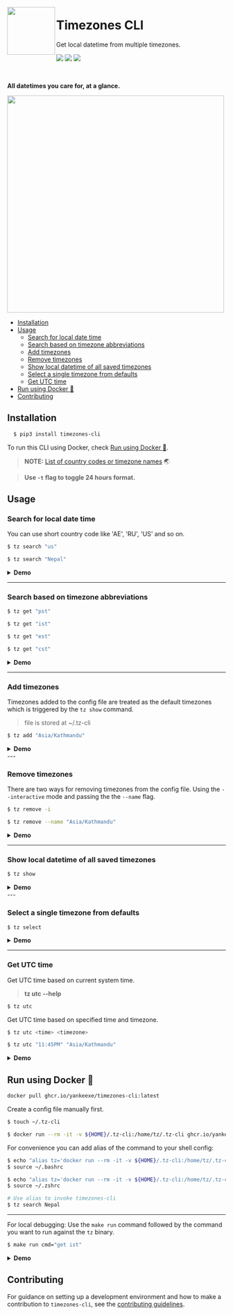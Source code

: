 <img src="https://i.imgur.com/ZebplfT.png" width="110" align="left"/><h1>Timezones CLI</h1>

<p>Get local datetime from multiple timezones.</p>
<p>
<img src="https://img.shields.io/pypi/v/timezones-cli" />
<img src="https://img.shields.io/pypi/pyversions/timezones-cli" />
<img src="https://img.shields.io/pypi/l/timezones-cli" />
</p>
<br>

**All datetimes you care for, at a glance.**

<img src="https://i.imgur.com/JIt8tQN.png"  width="500" />

- [Installation](#installation)
- [Usage](#usage)
  - [Search for local date time](#search-for-local-date-time)
  - [Search based on timezone abbreviations](#search-based-on-timezone-abbreviations)
  - [Add timezones](#add-timezones)
  - [Remove timezones](#remove-timezones)
  - [Show local datetime of all saved timezones](#show-local-datetime-of-all-saved-timezones)
  - [Select a single timezone from defaults](#select-a-single-timezone-from-defaults)
  - [Get UTC time](#get-utc-time)
- [Run using Docker :whale:](#run-using-docker-whale)
- [Contributing](#contributing)


## Installation

```bash
  $ pip3 install timezones-cli
```
To run this CLI using Docker, check [Run using Docker :whale:](#run-using-docker-whale).

> **NOTE:** [List of country codes or timezone names](https://en.wikipedia.org/wiki/List_of_tz_database_time_zones#List) :earth_asia:

> **Use `-t` flag to toggle 24 hours format.**

## Usage

### Search for local date time

You can use short country code like 'AE', 'RU', 'US' and so on.

```bash
$ tz search "us"

$ tz search "Nepal"
```

<details><summary><strong>Demo</strong></summary>

<img src = "https://i.imgur.com/D2bcHG2.gif" width="700" alt="demo of timezone cli search" />
</details>

---

### Search based on timezone abbreviations

```bash
$ tz get "pst"

$ tz get "ist"

$ tz get "est"

$ tz get "cst"
```

<details><summary><strong>Demo</strong></summary>

<img src = "https://i.imgur.com/2xNhV08.gif" width="700" alt="demo of timezone cli search" />
</details>

---

### Add timezones

Timezones added to the config file are treated as the default timezones which is triggered by the `tz show` command.

> file is stored at ~/.tz-cli

```bash
$ tz add "Asia/Kathmandu"
```

<details><summary><strong>Demo</strong></summary>

<img src = "https://i.imgur.com/32XUBIP.gif" width="700" alt="demo of timezone cli add" />
</details>
---

### Remove timezones

There are two ways for removing timezones from the config file. Using the `--interactive` mode and passing the the `--name` flag.

```bash
$ tz remove -i

$ tz remove --name "Asia/Kathmandu"
```

<details><summary><strong>Demo</strong></summary>

<img src = "https://i.imgur.com/q0lRtJt.gif" width="700" alt="demo of timezone cli remove" />
</details>

---

### Show local datetime of all saved timezones

```bash
$ tz show
```

<details><summary><strong>Demo</strong></summary>

<img src = "https://i.imgur.com/s2Qq1Yb.gif" width="700" alt="demo of timezone cli show" />
</details>
---

### Select a single timezone from defaults

```bash
$ tz select
```

<details><summary><strong>Demo</strong></summary>

<img src = "https://i.imgur.com/VF91IZE.gif" width="700" alt="demo of timezone cli select" />
</details>

---

### Get UTC time

Get UTC time based on current system time.

> **tz utc --help**

```bash
$ tz utc
```

Get UTC time based on specified time and timezone.

```bash
$ tz utc <time> <timezone>

$ tz utc "11:45PM" "Asia/Kathmandu"
```

<details><summary><strong>Demo</strong></summary>

<img src = "https://i.imgur.com/8hjy1XP.gif" width="500" alt="demo of timezone cli select" />
</details>

## Run using Docker :whale:

```bash
docker pull ghcr.io/yankeexe/timezones-cli:latest
```

Create a config file manually first.

```bash
$ touch ~/.tz-cli

$ docker run --rm -it -v ${HOME}/.tz-cli:/home/tz/.tz-cli ghcr.io/yankeexe/timezones-cli search us
```
For convenience you can add alias of the command to your shell config:
```bash
$ echo "alias tz='docker run --rm -it -v ${HOME}/.tz-cli:/home/tz/.tz-cli ghcr.io/yankeexe/timezones-cli'" >> ~/.bashrc
$ source ~/.bashrc

$ echo "alias tz='docker run --rm -it -v ${HOME}/.tz-cli:/home/tz/.tz-cli ghcr.io/yankeexe/timezones-cli'" >> ~/.zshrc
$ source ~/.zshrc

# Use alias to invoke timezones-cli
$ tz search Nepal
```

---

For local debugging: Use the `make run` command followed by the command you want to run against the `tz` binary.

```bash
$ make run cmd="get ist"
```

<details><summary><strong>Demo</strong></summary>

<img src = "https://i.imgur.com/t8RgJqg.png" width="500" alt="demo of timezone cli with Docker" />
</details>

## Contributing

For guidance on setting up a development environment and how to make a contribution to `timezones-cli`, see the [contributing guidelines](https://github.com/yankeexe/timezones-cli/blob/master/CONTRIBUTING.md).
